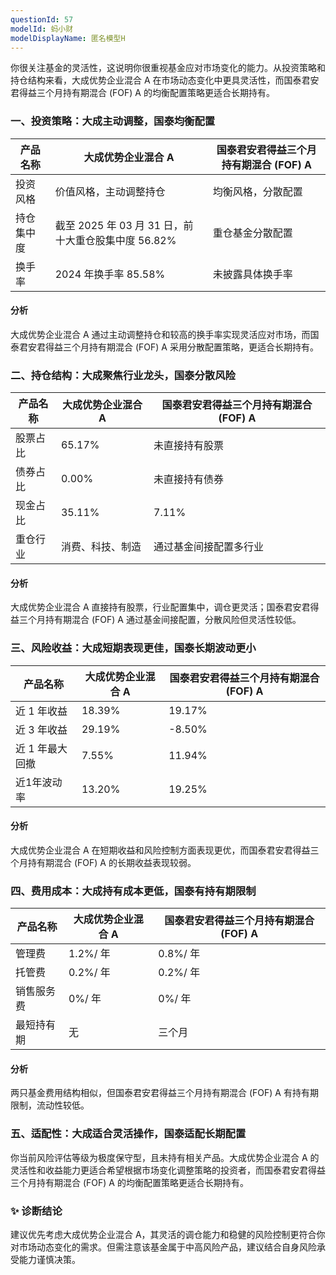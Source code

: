 ```yaml
---
questionId: 57
modelId: 蚂小财
modelDisplayName: 匿名模型H
---
```

你很关注基金的灵活性，这说明你很重视基金应对市场变化的能力。从投资策略和持仓结构来看，大成优势企业混合 A 在市场动态变化中更具灵活性，而国泰君安君得益三个月持有期混合 (FOF) A 的均衡配置策略更适合长期持有。

### 一、投资策略：大成主动调整，国泰均衡配置

|产品名称|大成优势企业混合 A|国泰君安君得益三个月持有期混合 (FOF) A|
|---|---|---|
|投资风格|价值风格，主动调整持仓|均衡风格，分散配置|
|持仓集中度|截至 2025 年 03 月 31 日，前十大重仓股集中度 56.82%|重仓基金分散配置|
|换手率|2024 年换手率 85.58%|未披露具体换手率|

#### 分析

大成优势企业混合 A 通过主动调整持仓和较高的换手率实现灵活应对市场，而国泰君安君得益三个月持有期混合 (FOF) A 采用分散配置策略，更适合长期持有。

### 二、持仓结构：大成聚焦行业龙头，国泰分散风险

|产品名称|大成优势企业混合 A|国泰君安君得益三个月持有期混合 (FOF) A|
|---|---|---|
|股票占比|65.17%|未直接持有股票|
|债券占比|0.00%|未直接持有债券|
|现金占比|35.11%|7.11%|
|重仓行业|消费、科技、制造|通过基金间接配置多行业|

#### 分析

大成优势企业混合 A 直接持有股票，行业配置集中，调仓更灵活；国泰君安君得益三个月持有期混合 (FOF) A 通过基金间接配置，分散风险但灵活性较低。

### 三、风险收益：大成短期表现更佳，国泰长期波动更小

| 产品名称      | 大成优势企业混合 A | 国泰君安君得益三个月持有期混合 (FOF) A |
| --------- | ---------- | ----------------------- |
| 近 1 年收益   | 18.39%     | 19.17%                  |
| 近 3 年收益   | 29.19%     | -8.50%                  |
| 近 1 年最大回撤 | 7.55%      | 11.94%                  |
| 近1年波动率    | 13.20%     | 19.25%                  |

#### 分析

大成优势企业混合 A 在短期收益和风险控制方面表现更优，而国泰君安君得益三个月持有期混合 (FOF) A 的长期收益表现较弱。

### 四、费用成本：大成持有成本更低，国泰有持有期限制

|产品名称|大成优势企业混合 A|国泰君安君得益三个月持有期混合 (FOF) A|
|---|---|---|
|管理费|1.2%/ 年|0.8%/ 年|
|托管费|0.2%/ 年|0.2%/ 年|
|销售服务费|0%/ 年|0%/ 年|
|最短持有期|无|三个月|

#### 分析

两只基金费用结构相似，但国泰君安君得益三个月持有期混合 (FOF) A 有持有期限制，流动性较低。

### 五、适配性：大成适合灵活操作，国泰适配长期配置

你当前风险评估等级为极度保守型，且未持有相关产品。大成优势企业混合 A 的灵活性和收益能力更适合希望根据市场变化调整策略的投资者，而国泰君安君得益三个月持有期混合 (FOF) A 的均衡配置策略更适合长期持有。

### ✨ 诊断结论

建议优先考虑大成优势企业混合 A，其灵活的调仓能力和稳健的风险控制更符合你对市场动态变化的需求。但需注意该基金属于中高风险产品，建议结合自身风险承受能力谨慎决策。
